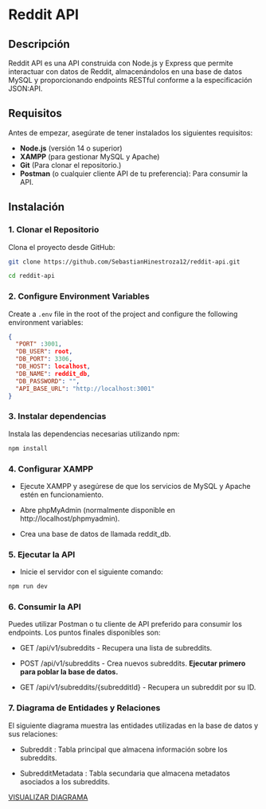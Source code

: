 # Reddit API

## Descripción
Reddit API es una API construida con Node.js y Express que permite interactuar con datos de Reddit, almacenándolos en una base de datos MySQL y proporcionando endpoints RESTful conforme a la especificación JSON:API.

## Requisitos
Antes de empezar, asegúrate de tener instalados los siguientes requisitos:

- **Node.js** (versión 14 o superior)
- **XAMPP** (para gestionar MySQL y Apache)
- **Git** (Para clonar el repositorio.)
- **Postman** (o cualquier cliente API de tu preferencia): Para consumir la API.

## Instalación

### 1. Clonar el Repositorio
Clona el proyecto desde GitHub:
```bash
git clone https://github.com/SebastianHinestroza12/reddit-api.git

cd reddit-api

```

### 2. Configure Environment Variables

Create a `.env` file in the root of the project and configure the following environment variables:

```json
{
  "PORT" :3001,
  "DB_USER": root,
  "DB_PORT": 3306,
  "DB_HOST": localhost,
  "DB_NAME": reddit_db,
  "DB_PASSWORD": "",
  "API_BASE_URL": "http://localhost:3001"
}

```

### 3. Instalar dependencias

Instala las dependencias necesarias utilizando npm:

```bash
npm install
```

### 4. Configurar XAMPP

- Ejecute XAMPP y asegúrese de que los servicios de MySQL y Apache estén en funcionamiento.

- Abre phpMyAdmin (normalmente disponible en http://localhost/phpmyadmin).

- Crea una base de datos de llamada reddit_db.

### 5. Ejecutar la API

- Inicie el servidor con el siguiente comando:

```bash
npm run dev
```

### 6. Consumir la API

Puedes utilizar Postman o tu cliente de API preferido para consumir los endpoints. Los puntos finales disponibles son:

- GET /api/v1/subreddits - Recupera una lista de subreddits.

- POST /api/v1/subreddits - Crea nuevos subreddits. **Ejecutar primero para poblar la base de datos.**

- GET /api/v1/subreddits/{subredditId} - Recupera un subreddit por su ID.

### 7. Diagrama de Entidades y Relaciones

El siguiente diagrama muestra las entidades utilizadas en la base de datos y sus relaciones:

- Subreddit : Tabla principal que almacena información sobre los subreddits.

- SubredditMetadata : Tabla secundaria que almacena metadatos asociados a los subreddits.

[VISUALIZAR DIAGRAMA](https://drawsql.app/teams/mena-3/diagrams/reddit-db)

